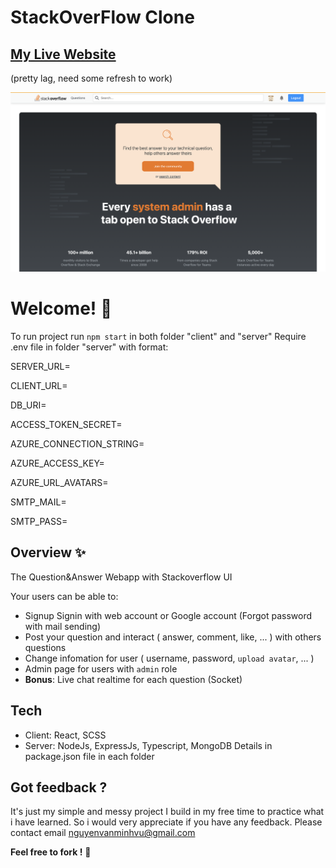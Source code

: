 # StackOverFlow Clone

## [My Live Website](https://bbstackoverflow.herokuapp.com/)
(pretty lag, need some refresh to work)

![Design preview](design%20preview.png)

# Welcome! 👋

To run project run `npm start` in both folder "client" and "server"
Require .env file in folder "server" with format:

SERVER_URL=

CLIENT_URL=

DB_URI=

ACCESS_TOKEN_SECRET=

AZURE_CONNECTION_STRING=

AZURE_ACCESS_KEY=

AZURE_URL_AVATARS=

SMTP_MAIL=

SMTP_PASS=

## Overview ✨

The Question&Answer Webapp with Stackoverflow UI

Your users can be able to:

- Signup Signin with web account or Google account (Forgot password with mail sending)
- Post your question and interact ( answer, comment, like, ... ) with others questions
- Change infomation for user ( username, password, `upload avatar`, ... )
- Admin page for users with `admin` role
- **Bonus**: Live chat realtime for each question (Socket)

## Tech

- Client: React, SCSS
- Server: NodeJs, ExpressJs, Typescript, MongoDB
Details in package.json file in each folder

## Got feedback ?

It's just my simple and messy project I build in my free time to practice what i have learned.
So i would very appreciate if you have any feedback.
Please contact email nguyenvanminhvu@gmail.com

**Feel free to fork !**  🚀
